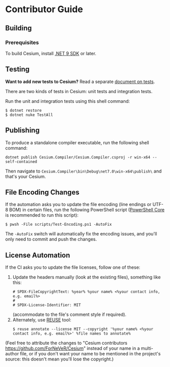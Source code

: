 <!--
SPDX-FileCopyrightText: 2025 Cesium contributors <https://github.com/ForNeVeR/Cesium>

SPDX-License-Identifier: MIT
-->

Contributor Guide
=================

Building
--------

### Prerequisites

To build Cesium, install [.NET 9 SDK][dotnet.download] or later.

Testing
-------

**Want to add new tests to Cesium?** Read a separate [document on tests][docs.tests].

There are two kinds of tests in Cesium: unit tests and integration tests.

Run the unit and integration tests using this shell command:

```console
$ dotnet restore
$ dotnet nuke TestAll
```

Publishing
----------

To produce a standalone compiler executable, run the following shell command:

```shell
dotnet publish Cesium.Compiler/Cesium.Compiler.csproj -r win-x64 --self-contained
```

Then navigate to `Cesium.Compiler\bin\Debug\net7.0\win-x64\publish\` and that's your Cesium.

File Encoding Changes
---------------------
If the automation asks you to update the file encoding (line endings or UTF-8 BOM) in certain files, run the following PowerShell script ([PowerShell Core][powershell] is recommended to run this script):
```console
$ pwsh -File scripts/Test-Encoding.ps1 -AutoFix
```

The `-AutoFix` switch will automatically fix the encoding issues, and you'll only need to commit and push the changes.

License Automation
------------------
<!-- REUSE-IgnoreStart -->
If the CI asks you to update the file licenses, follow one of these:
1. Update the headers manually (look at the existing files), something like this:
   ```
   # SPDX-FileCopyrightText: %year% %your name% <%your contact info, e.g. email%>
   #
   # SPDX-License-Identifier: MIT
   ```
   (accommodate to the file's comment style if required).
2. Alternately, use [REUSE][reuse] tool:
   ```console
   $ reuse annotate --license MIT --copyright '%your name% <%your contact info, e.g. email%>' %file names to annotate%
   ```

(Feel free to attribute the changes to "Cesium contributors <https://github.com/ForNeVeR/Cesium>" instead of your name in a multi-author file, or if you don't want your name to be mentioned in the project's source: this doesn't mean you'll lose the copyright.)
<!-- REUSE-IgnoreEnd -->

[docs.tests]: docs/tests.md
[dotnet.download]: https://dotnet.microsoft.com/en-us/download
[powershell]: https://github.com/PowerShell/PowerShell
[reuse]: https://reuse.software/
